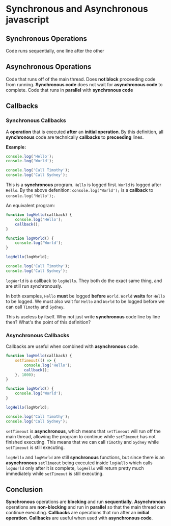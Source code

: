 # Synchronous and Asynchronous javascript

## Synchronous Operations

Code runs sequentially, one line after the other

## Asynchronous Operations

Code that runs off of the main thread.
Does **not block** proceeding code from running.
**Synchronous code** does not wait for **asynchronous code** to complete.
Code that runs in **parallel** with **synchronous code**

## Callbacks

### Synchronous Callbacks

A **operation** that is executed **after** an **initial operation**.
By this definition, all **synchronous** code are technically **callbacks** to **preceeding** lines.

**Example:**

```js
console.log('Hello');
console.log('World');

console.log('Call Timothy');
console.log('Call Sydney');
```

This is a **synchronous** program.
`Hello` is logged first.
`World` is logged after `Hello`.
By the above defenition: `console.log('World');` is a **callback** to `console.log('Hello');`.

An equivalent program:

```js
function logHello(callback) {
    console.log('Hello');
    callback();
}

function logWorld() {
    console.log('World');
}

logHello(logWorld);

console.log('Call Timothy');
console.log('Call Sydney');
```

`logWorld` is a callback to `logHello`.
They both do the exact same thing, and are still run synchronously.

In both examples, `Hello` **must** be logged **before** `World`.
`World` **waits** for `Hello` to be logged.
We must also wait for `Hello` and `World` to be logged before we can call `Timothy` and `Sydney`.

This is useless by itself. Why not just write **synchronous** code line by line then? What's the point of this definition?

### Asynchronous Callbacks

Callbacks are useful when combined with **asynchronous** code.

```js
function logHello(callback) {
    setTimeout(() => {
        console.log('Hello');
        callback();
    }, 1000);
}

function logWorld() {
    console.log('World');
}

logHello(logWorld);

console.log('Call Timothy');
console.log('Call Sydney');
```

`setTimeout` is **asynchronous**, which means that `setTimeout` will run off the main thread, allowing the program to continue while `setTimeout` has not finished executing.
This means that we can call `Timothy` and `Sydney` while `setTimeout` is still executing.

`logHello` and `logWorld` are still **synchronous** functions, but since there is an **asynchronous** `setTimeout` being executed inside `logHello` which calls `logWorld` only after it is complete, `logHello` will return pretty much immediately while `setTimeout` is still executing.

## Conclusion

**Synchronous** operations are **blocking** and run **sequentially**.
**Asynchronous** operations are **non-blocking** and run in **parallel** so that the main thread can continue executing.
**Callbacks** are operations that run after an **initial operation**.
**Callbacks** are useful when used with **asynchronous code**.
